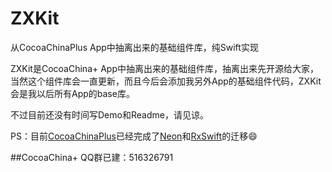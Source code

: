 # ZXKit
从CocoaChinaPlus App中抽离出来的基础组件库，纯Swift实现

ZXKit是CocoaChina+ App中抽离出来的基础组件库，抽离出来先开源给大家，当然这个组件库会一直更新，而且今后会添加我另外App的基础组件代码，ZXKit会是我以后所有App的base库。

不过目前还没有时间写Demo和Readme，请见谅。

PS：目前[CocoaChinaPlus](https://github.com/zixun/CocoaChinaPlus)已经完成了[Neon](https://github.com/mamaral/Neon)和[RxSwift](https://github.com/ReactiveX/RxSwift)的迁移😄

##CocoaChina+ QQ群已建：516326791

